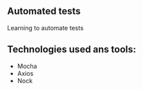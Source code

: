 ## Automated tests

Learning to automate tests

## Technologies used ans tools:

- Mocha
- Axios
- Nock




